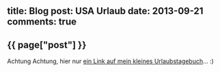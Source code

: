 title: Blog
post: USA Urlaub
date: 2013-09-21
comments: true
---

## {{ page["post"] }}
<!--%
from datetime import datetime
date = datetime.strptime(page["date"], "%Y-%m-%d").strftime("%B %d, %Y")
print "*Posted at %s.*" % date
%-->

Achtung Achtung, hier nur [ein Link auf mein kleines Urlaubstagebuch](/usa_2013.html)... :)